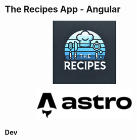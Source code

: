 # The Recipes App - Angular

<p align="center">
  <a href="#" target="blank"><img src="./public/android-chrome-512x512.png" width="200" alt="The Recipes Logo" /></a>
</p>

<p align="center">
  <a href="https://astro.build/" target="blank"><img src="./public/astro-logo.svg" width="300" /></a>
</p>

## Dev
